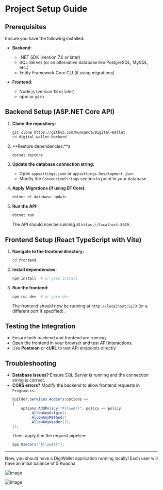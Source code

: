 # Project Setup Guide

## Prerequisites
Ensure you have the following installed:

- **Backend:**
  - .NET SDK (version 7.0 or later)
  - SQL Server (or an alternative database like PostgreSQL, MySQL, etc.)
  - Entity Framework Core CLI (if using migrations)

- **Frontend:**
  - Node.js (version 18 or later)
  - npm or yarn

## Backend Setup (ASP.NET Core API)

1. **Clone the repository:**
   ```sh
   git clone https://github.com/Munsanda/Digital-Wallet
   cd digital-wallet-backend
   ```

2. **Restore dependencies:**s
   ```sh
   dotnet restore
   ```

3. **Update the database connection string:**
   - Open `appsettings.json` or `appsettings.Development.json`
   - Modify the `ConnectionStrings` section to point to your database

4. **Apply Migrations (if using EF Core):**
   ```sh
   dotnet ef database update
   ```

5. **Run the API:**
   ```sh
   dotnet run
   ```
   The API should now be running at `https://localhost:5029` .

## Frontend Setup (React TypeScript with Vite)

1. **Navigate to the frontend directory:**
   ```sh
   cd frontend
   ```

2. **Install dependencies:**
   ```sh
   npm install  # or yarn install
   ```


3. **Run the frontend:**
   ```sh
   npm run dev  # or yarn dev
   ```
   The frontend should now be running at `http://localhost:5173` (or a different port if specified).

## Testing the Integration
- Ensure both backend and frontend are running.
- Open the frontend in your browser and test API interactions.
- Use **Postman** or **cURL** to test API endpoints directly.


## Troubleshooting
- **Database issues?** Ensure SQL Server is running and the connection string is correct.
- **CORS errors?** Modify the backend to allow frontend requests in `Program.cs`:
  ```csharp
  builder.Services.AddCors(options =>
  {
      options.AddPolicy("AllowAll", policy => policy
          .AllowAnyOrigin()
          .AllowAnyMethod()
          .AllowAnyHeader());
  });
  ```
  Then, apply it in the request pipeline:
  ```csharp
  app.UseCors("AllowAll");
  ```

---

Now, you should have a DigiWallet application running locally! Each user will have an initial balance of 5 Kwacha

![image](https://github.com/user-attachments/assets/fd9a8250-ec70-47bf-ae4b-15be34d63241)

![image](https://github.com/user-attachments/assets/e3378ccd-b8e0-4a01-9e0e-8ebf32760ee8)

